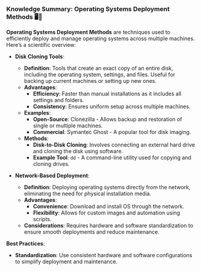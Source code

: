 ### Knowledge Summary: Operating Systems Deployment Methods 🖥️🚀

**Operating Systems Deployment Methods** are techniques used to efficiently deploy and manage operating systems across multiple machines. Here’s a scientific overview:

- **Disk Cloning Tools**:
  - **Definition**: Tools that create an exact copy of an entire disk, including the operating system, settings, and files. Useful for backing up current machines or setting up new ones.
  - **Advantages**:
    - **Efficiency**: Faster than manual installations as it includes all settings and folders.
    - **Consistency**: Ensures uniform setup across multiple machines.
  - **Examples**:
    - **Open-Source**: Clonezilla - Allows backup and restoration of single or multiple machines.
    - **Commercial**: Symantec Ghost - A popular tool for disk imaging.
  - **Methods**:
    - **Disk-to-Disk Cloning**: Involves connecting an external hard drive and cloning the disk using software.
    - **Example Tool**: `dd` - A command-line utility used for copying and cloning drives.

- **Network-Based Deployment**:
  - **Definition**: Deploying operating systems directly from the network, eliminating the need for physical installation media.
  - **Advantages**:
    - **Convenience**: Download and install OS through the network.
    - **Flexibility**: Allows for custom images and automation using scripts.
  - **Considerations**: Requires hardware and software standardization to ensure smooth deployments and reduce maintenance.

**Best Practices**:
- **Standardization**: Use consistent hardware and software configurations to simplify deployment and maintenance.